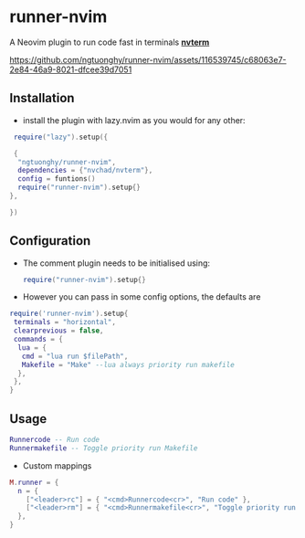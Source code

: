 # runner-nvim

A Neovim plugin to run code fast in terminals [**nvterm**](https://github.com/NvChad/nvterm)

<https://github.com/ngtuonghy/runner-nvim/assets/116539745/c68063e7-2e84-46a9-8021-dfcee39d7051>

## Installation

- install the plugin with lazy.nvim as you would for any other:

```lua
 require("lazy").setup({

 {
  "ngtuonghy/runner-nvim",
  dependencies = {"nvchad/nvterm"},
  config = funtions()
  require("runner-nvim").setup{}
},

})
```

## Configuration

- The comment plugin needs to be initialised using:

  ```lua
  require("runner-nvim").setup{}
  ```

- However you can pass in some config options, the defaults are

```lua
require('runner-nvim').setup{
 terminals = "horizontal",
 clearprevious = false,
 commands = {
  lua = {
   cmd = "lua run $filePath",
   Makefile = "Make" --lua always priority run makefile
  },
 },
}
```

## Usage

```lua
Runnercode -- Run code
Runnermakefile -- Toggle priority run Makefile
```

- Custom mappings

```lua
M.runner = {
  n = {
    ["<leader>rc"] = { "<cmd>Runnercode<cr>", "Run code" },
    ["<leader>rm"] = { "<cmd>Runnermakefile<cr>", "Toggle priority run Makefile" },
  },
}
```
